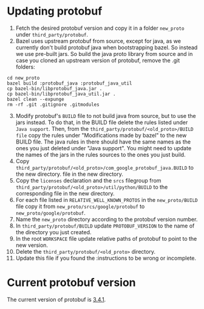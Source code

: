 # Updating protobuf

1) Fetch the desired protobuf version and copy it in a folder `new_proto` under
`third_party/protobuf`.
2) Bazel uses upstream protobuf from source, except for java, as we currently don't
build protobuf java when bootstrapping bazel. So instead we use pre-built jars.
So build the java proto library from source and in case you cloned an upstream version
of protobuf, remove the .git folders:
```
cd new_proto
bazel build :protobuf_java :protobuf_java_util
cp bazel-bin/libprotobuf_java.jar .
cp bazel-bin/libprotobuf_java_util.jar .
bazel clean --expunge
rm -rf .git .gitignore .gitmodules
```
3) Modify protobuf's `BUILD` file to not build java from source, but to use
   the jars instead. To do that, in the BUILD file delete the rules listed
   under `Java support`. Then, from the `third_party/protobuf/<old_proto>/BUILD file`
   copy the rules under "Modifications made by bazel" to the new BUILD file.
   The java rules in there should have the same names as the ones you just deleted under "Java support".
   You might need to update the names of the jars in the rules sources to the ones you just build.
4) Copy `third_party/protobuf/<old_proto>/com_google_protobuf_java.BUILD` to the new
   directory.
   file in the new directory.
5) Copy the `licenses` declaration and the `srcs` filegroup from
   `third_party/protobuf/<old_proto>/util/python/BUILD` to the corresponding
   file in the new directory.
6) For each file listed in `RELATIVE_WELL_KNOWN_PROTOS` in the `new_proto/BUILD` file
   copy it from `new_proto/srcs/google/protobuf` to `new_proto/google/protobuf`.
7) Name the `new_proto` directory according to the protobuf version number.
8) In `third_party/protobuf/BUILD` update `PROTOBUF_VERSION` to the name of the
directory you just created.
9) In the root `WORKSPACE` file update relative paths of protobuf to point to
the new version.
10) Delete the `third_party/protobuf/<old_proto>` directory.
11) Update this file if you found the :instructions to be wrong or incomplete.

# Current protobuf version

The current version of protobuf is [3.4.1](https://github.com/google/protobuf/releases/tag/v3.4.1).
